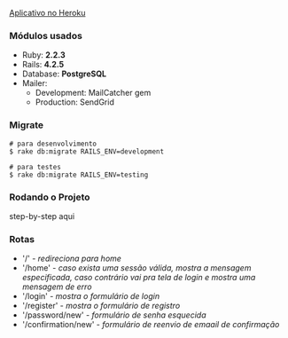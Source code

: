 [Aplicativo no Heroku](https://pedro-inloco-login.herokuapp.com/)

### Módulos usados
- Ruby: **2.2.3**
- Rails: **4.2.5**
- Database: **PostgreSQL**
- Mailer:
  - Development: MailCatcher gem
  - Production: SendGrid

### Migrate
```
# para desenvolvimento
$ rake db:migrate RAILS_ENV=development 

# para testes
$ rake db:migrate RAILS_ENV=testing 
```

### Rodando o Projeto

step-by-step aqui

### Rotas

- '/' - *redireciona para home*
- '/home' - *caso exista uma sessão válida, mostra a mensagem especificada, caso contrário vai pra tela de login e mostra uma mensagem de erro*
- '/login' - *mostra o formulário de login*
- '/register' - *mostra o formulário de registro*
- '/password/new' - *formulário de senha esquecida*
- '/confirmation/new' - *formulário de reenvio de emaail de confirmação*